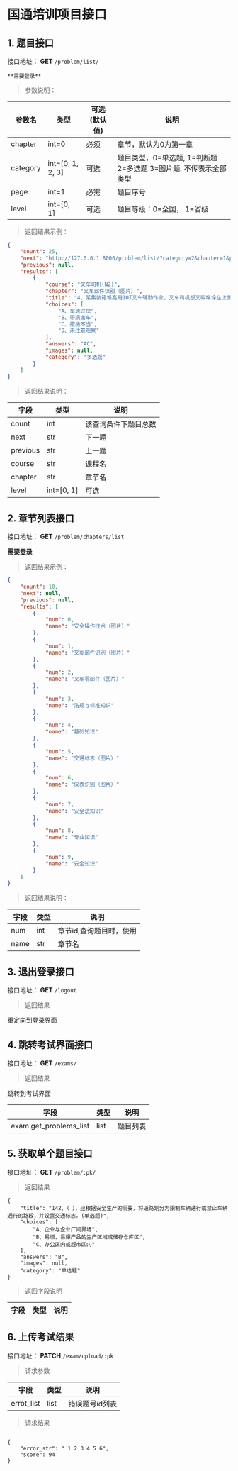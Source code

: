 # 国通培训项目接口

## 1. 题目接口

接口地址：
**GET**
`/problem/list/`

    **需要登录**


> 参数说明：

| 参数名| 类型|  可选(默认值)|  说明 |
| ---| ---| ---| ---|
|   chapter| int=0| 必须| 章节，默认为0为第一章|
|   category| int=[0, 1, 2, 3]| 可选|题目类型，0=单选题, 1=判断题 2=多选题 3=图片题, 不传表示全部类型|
|   page| int=1| 必需| 题目序号|
|   level| int=[0, 1]| 可选| 题目等级：0=全国， 1=省级|


> 返回结果示例：

```json
{
    "count": 25,
    "next": "http://127.0.0.1:8000/problem/list/?category=2&chapter=1&page=2",
    "previous": null,
    "results": [
        {
            "course": "叉车司机(N2)",
            "chapter": "叉车部件识别（图片）",
            "title": "4、某集装箱堆高用10T叉车辅助作业，叉车司机想叉取堆垛在上面的空箱，由于车速过快，制动不及，将上面的集装箱空箱撞倒，造成箱子损坏。事故原因分析：（ ）(多选题)",
            "choices": [
                "A、车速过快",
                "B、带病出车",
                "C、措施不当",
                "D、未注意观察"
            ],
            "answers": "AC",
            "images": null,
            "category": "多选题"
        }
    ]
}

```

> 返回结果说明：

| 字段| 类型| 说明|
| ---| ---| ---|
| count| int| 该查询条件下题目总数|
| next| str| 下一题|
| previous| str| 上一题|
| course| str| 课程名|
| chapter| str| 章节名|
|   level| int=[0, 1]| 可选| 题目等级：0=全国， 1=省级|


## 2. 章节列表接口

接口地址：
**GET**
`/problem/chapters/list`

**需要登录**

> 返回结果示例：

```json
{
    "count": 10,
    "next": null,
    "previous": null,
    "results": [
        {
            "num": 0,
            "name": "安全操作技术（图片）"
        },
        {
            "num": 1,
            "name": "叉车部件识别（图片）"
        },
        {
            "num": 2,
            "name": "叉车零部件（图片）"
        },
        {
            "num": 3,
            "name": "法规与标准知识"
        },
        {
            "num": 4,
            "name": "基础知识"
        },
        {
            "num": 5,
            "name": "交通标志（图片）"
        },
        {
            "num": 6,
            "name": "仪表识别（图片）"
        },
        {
            "num": 7,
            "name": "安全法知识"
        },
        {
            "num": 8,
            "name": "专业知识"
        },
        {
            "num": 9,
            "name": "安全知识"
        }
    ]
}

```

> 返回结果说明：

| 字段| 类型| 说明|
| ---| ---| ---|
| num| int| 章节id,查询题目时，使用|
| name| str| 章节名|


## 3. 退出登录接口
接口地址：
**GET**
`/logout`

> 返回结果

重定向到登录界面



## 4. 跳转考试界面接口
接口地址：
**GET**
`/exams/`

> 返回结果

跳转到考试界面

| 字段| 类型| 说明|
| ---| ---| ---|
| exam.get_problems_list| list| 题目列表|


## 5. 获取单个题目接口
接口地址：
**GET**
`/problem/:pk/`

> 返回结果

```shell
{
    "title": "142、（ ），应根据安全生产的需要，将道路划分为限制车辆通行或禁止车辆通行的路段，并设置交通标志。(单选题)",
    "choices": [
        "A、企业与企业厂间界墙",
        "B、易燃、易爆产品的生产区域或储存仓库区",
        "C、办公区内或超市区内"
    ],
    "answers": "B",
    "images": null,
    "category": "单选题"
}
```

> 返回字段说明

| 字段| 类型| 说明|
| ---| ---| ---|


## 6. 上传考试结果

接口地址：
**PATCH**
`/exam/upload/:pk`

> 请求参数

| 字段| 类型| 说明|
| ---| ---| ---|
|errot_list| list| 错误题号id列表|

> 请求结果

```shell

{
    "error_str": " 1 2 3 4 5 6",
    "score": 94
}
```